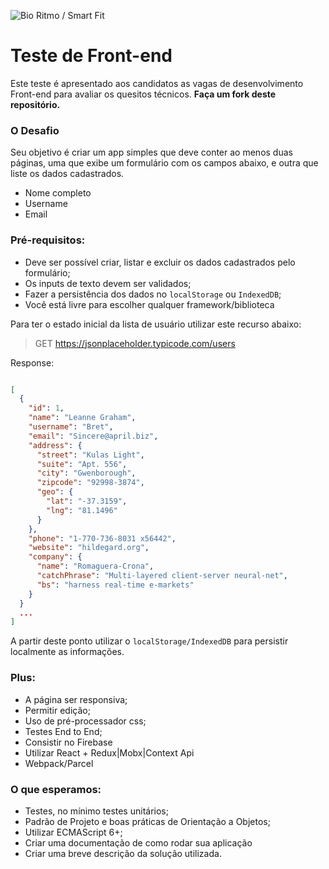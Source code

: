 ![Bio Ritmo / Smart Fit](https://avatars0.githubusercontent.com/u/131419?s=200&v=4)

# Teste de Front-end
Este teste é apresentado aos candidatos as vagas de desenvolvimento Front-end para avaliar os quesitos técnicos. **Faça um fork deste repositório.**

### O Desafio

Seu objetivo é criar um app simples que deve conter ao menos duas páginas, uma que exibe um formulário com os campos abaixo, e outra que liste os dados cadastrados.

* Nome completo
* Username
* Email

### Pré-requisitos: 
 - Deve ser possível criar, listar e excluir os dados cadastrados pelo formulário;
 - Os inputs de texto devem ser validados;
 - Fazer a persistência dos dados no `localStorage` ou `IndexedDB`;
 - Você está livre para escolher qualquer framework/biblioteca

Para ter o estado inicial da lista de usuário utilizar este recurso abaixo:

> GET https://jsonplaceholder.typicode.com/users	

Response:

```json

[
  {
    "id": 1,
    "name": "Leanne Graham",
    "username": "Bret",
    "email": "Sincere@april.biz",
    "address": {
      "street": "Kulas Light",
      "suite": "Apt. 556",
      "city": "Gwenborough",
      "zipcode": "92998-3874",
      "geo": {
        "lat": "-37.3159",
        "lng": "81.1496"
      }
    },
    "phone": "1-770-736-8031 x56442",
    "website": "hildegard.org",
    "company": {
      "name": "Romaguera-Crona",
      "catchPhrase": "Multi-layered client-server neural-net",
      "bs": "harness real-time e-markets"
    }
  }
  ...
]
```

A partir deste ponto utilizar o `localStorage/IndexedDB` para persistir localmente as informações.

### Plus:
 - A página ser responsiva;
 - Permitir edição;
 - Uso de pré-processador css;
 - Testes End to End;
 - Consistir no Firebase
 - Utilizar React + Redux|Mobx|Context Api
 - Webpack/Parcel

### O que esperamos:
 - Testes, no mínimo testes unitários;
 - Padrão de Projeto e boas práticas de Orientação a Objetos;
 - Utilizar ECMAScript 6+;
 - Criar uma documentação de como rodar sua aplicação 
 - Criar uma breve descrição da solução utilizada.
